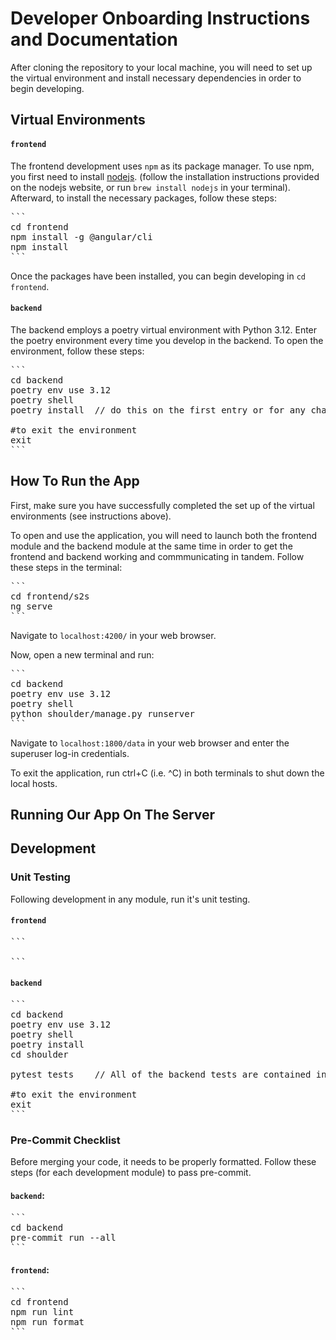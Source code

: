 # Developer Onboarding Instructions and Documentation

After cloning the repository to your local machine, you will need to set up the virtual environment and install necessary dependencies in order to begin developing. 

## Virtual Environments

#### `frontend`

The frontend development uses `npm` as its package manager. To use npm, you first need to install [nodejs](https://nodejs.org/en). (follow the installation instructions provided on the nodejs website, or run `brew install nodejs` in your terminal). Afterward, to install the necessary packages, follow these steps:

<pre>
```
cd frontend
npm install -g @angular/cli
npm install
```
</pre>

Once the packages have been installed, you can begin developing in `cd frontend`. 

#### `backend`

The backend employs a poetry virtual environment with Python 3.12. Enter the poetry environment every time you develop in the backend. To open the environment, follow these steps:
 
<pre>
```
cd backend
poetry env use 3.12
poetry shell
poetry install  // do this on the first entry or for any changes to the packages

#to exit the environment
exit
```
</pre>


## How To Run the App

First, make sure you have successfully completed the set up of the virtual environments (see instructions above).

To open and use the application, you will need to launch both the frontend module and the backend module at the same time in order to get the frontend and backend working and commmunicating in tandem. Follow these steps in the terminal:

<pre>
```
cd frontend/s2s
ng serve
```
</pre>

Navigate to `localhost:4200/` in your web browser. 

Now, open a new terminal and run:

<pre>
```
cd backend
poetry env use 3.12
poetry shell
python shoulder/manage.py runserver
```
</pre>

Navigate to `localhost:1800/data` in your web browser and enter the superuser log-in credentials.

To exit the application, run ctrl+C (i.e. ^C) in both terminals to shut down the local hosts.

## Running Our App On The Server

<!-- TBD -->

## Development

### Unit Testing

Following development in any module, run it's unit testing. 

#### `frontend`

<!-- TBD -->

<pre>
```

```
</pre>

#### `backend`
 
<pre>
```
cd backend
poetry env use 3.12
poetry shell
poetry install
cd shoulder

pytest tests    // All of the backend tests are contained in this directory.

#to exit the environment
exit
```
</pre>


### Pre-Commit Checklist

Before merging your code, it needs to be properly formatted. Follow these steps (for each development module) to pass pre-commit.

#### `backend`: 

<pre>
```
cd backend
pre-commit run --all
```
</pre>

#### `frontend`: 

<pre>
```
cd frontend
npm run lint
npm run format
```
</pre>
